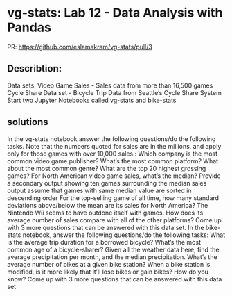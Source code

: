 # vg-stats: Lab 12 - Data Analysis with Pandas

PR: https://github.com/eslamakram/vg-stats/pull/3

## Describtion: 

Data sets:
Video Game Sales - Sales data from more than 16,500 games
Cycle Share Data set - Bicycle Trip Data from Seattle’s Cycle Share System
Start two Jupyter Notebooks called vg-stats and bike-stats

## solutions

In the vg-stats notebook answer the following questions/do the following tasks. Note that the numbers quoted for sales are in the millions, and apply only for those games with over 10,000 sales.:
Which company is the most common video game publisher?
What’s the most common platform?
What about the most common genre?
What are the top 20 highest grossing games?
For North American video game sales, what’s the median?
Provide a secondary output showing ten games surrounding the median sales output
assume that games with same median value are sorted in descending order
For the top-selling game of all time, how many standard deviations above/below the mean are its sales for North America?
The Nintendo Wii seems to have outdone itself with games. How does its average number of sales compare with all of the other platforms?
Come up with 3 more questions that can be answered with this data set.
In the bike-stats notebook, answer the following questions/do the following tasks:
What is the average trip duration for a borrowed bicycle?
What’s the most common age of a bicycle-sharer?
Given all the weather data here, find the average precipitation per month, and the median precipitation.
What’s the average number of bikes at a given bike station?
When a bike station is modified, is it more likely that it’ll lose bikes or gain bikes? How do you know?
Come up with 3 more questions that can be answered with this data set
